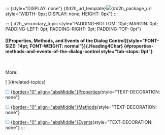 ::: {style="DISPLAY: none"}
[](ms-xhelp:///?Id=d2h_url_template){#d2h_url_template}![](!package_url!){#d2h_package_url style="WIDTH: 0px; DISPLAY: none; HEIGHT: 0px"}
:::

::: {.d2h_secondary_topic style="PADDING-BOTTOM: 10pt; MARGIN: 0pt; PADDING-LEFT: 0pt; PADDING-RIGHT: 0pt; PADDING-TOP: 0pt"}
#### [[Properties, Methods, and Events of the Dialog Control]{style="FONT-SIZE: 14pt; FONT-WEIGHT: normal"}]{.Heading4Char} {#properties-methods-and-events-of-the-dialog-control style="tab-stops: 0pt"}

 

More:

[ ]{#related-topics}

[![](button.gif){border="0" align="absMiddle"}Properties](ms-xhelp:///?Id=509864a7-cc4d-4ef8-9f1c-76ff749b727a){style="TEXT-DECORATION: none"}

[![](button.gif){border="0" align="absMiddle"}Methods](ms-xhelp:///?Id=39265e76-29e6-420b-89e2-c0b1c7b0c9a7){style="TEXT-DECORATION: none"}

[![](button.gif){border="0" align="absMiddle"}Events](ms-xhelp:///?Id=d705c5a4-bf57-4142-a90e-ed0c8f3a810d){style="TEXT-DECORATION: none"}
:::
